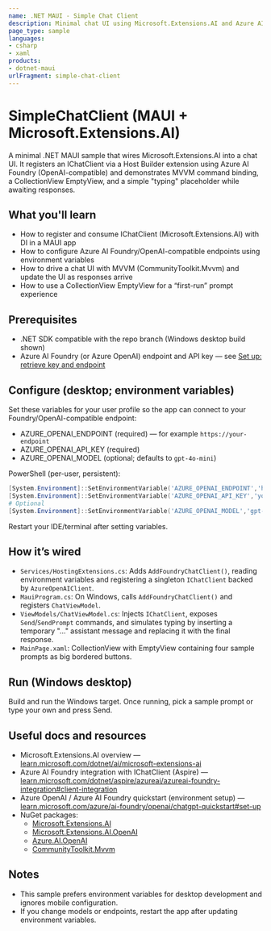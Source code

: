 ```yaml
---
name: .NET MAUI - Simple Chat Client
description: Minimal chat UI using Microsoft.Extensions.AI and Azure AI Foundry (OpenAI-compatible) with .NET MAUI and MVVM.
page_type: sample
languages:
- csharp
- xaml
products:
- dotnet-maui
urlFragment: simple-chat-client
---
```


# SimpleChatClient (MAUI + Microsoft.Extensions.AI)

A minimal .NET MAUI sample that wires Microsoft.Extensions.AI into a chat UI. It registers an IChatClient via a Host Builder extension using Azure AI Foundry (OpenAI-compatible) and demonstrates MVVM command binding, a CollectionView EmptyView, and a simple "typing" placeholder while awaiting responses.

## What you'll learn

- How to register and consume IChatClient (Microsoft.Extensions.AI) with DI in a MAUI app
- How to configure Azure AI Foundry/OpenAI-compatible endpoints using environment variables
- How to drive a chat UI with MVVM (CommunityToolkit.Mvvm) and update the UI as responses arrive
- How to use a CollectionView EmptyView for a “first-run” prompt experience

## Prerequisites

- .NET SDK compatible with the repo branch (Windows desktop build shown)
- Azure AI Foundry (or Azure OpenAI) endpoint and API key — see [Set up: retrieve key and endpoint](https://learn.microsoft.com/azure/ai-foundry/openai/chatgpt-quickstart#set-up)

## Configure (desktop; environment variables)

Set these variables for your user profile so the app can connect to your Foundry/OpenAI-compatible endpoint:

- AZURE_OPENAI_ENDPOINT (required) — for example `https://your-endpoint`
- AZURE_OPENAI_API_KEY (required)
- AZURE_OPENAI_MODEL (optional; defaults to `gpt-4o-mini`)

PowerShell (per-user, persistent):

```powershell
[System.Environment]::SetEnvironmentVariable('AZURE_OPENAI_ENDPOINT','https://your-endpoint','User')
[System.Environment]::SetEnvironmentVariable('AZURE_OPENAI_API_KEY','your-api-key','User')
# Optional
[System.Environment]::SetEnvironmentVariable('AZURE_OPENAI_MODEL','gpt-4o-mini','User')
```

Restart your IDE/terminal after setting variables.

## How it’s wired

- `Services/HostingExtensions.cs`: Adds `AddFoundryChatClient()`, reading environment variables and registering a singleton `IChatClient` backed by `AzureOpenAIClient`.
- `MauiProgram.cs`: On Windows, calls `AddFoundryChatClient()` and registers `ChatViewModel`.
- `ViewModels/ChatViewModel.cs`: Injects `IChatClient`, exposes `Send`/`SendPrompt` commands, and simulates typing by inserting a temporary "..." assistant message and replacing it with the final response.
- `MainPage.xaml`: CollectionView with EmptyView containing four sample prompts as big bordered buttons.

## Run (Windows desktop)

Build and run the Windows target. Once running, pick a sample prompt or type your own and press Send.

## Useful docs and resources

- Microsoft.Extensions.AI overview — [learn.microsoft.com/dotnet/ai/microsoft-extensions-ai](https://learn.microsoft.com/dotnet/ai/microsoft-extensions-ai)
- Azure AI Foundry integration with IChatClient (Aspire) — [learn.microsoft.com/dotnet/aspire/azureai/azureai-foundry-integration#client-integration](https://learn.microsoft.com/dotnet/aspire/azureai/azureai-foundry-integration#client-integration)
- Azure OpenAI / Azure AI Foundry quickstart (environment setup) — [learn.microsoft.com/azure/ai-foundry/openai/chatgpt-quickstart#set-up](https://learn.microsoft.com/azure/ai-foundry/openai/chatgpt-quickstart#set-up)
- NuGet packages:
  - [Microsoft.Extensions.AI](https://www.nuget.org/packages/Microsoft.Extensions.AI)
  - [Microsoft.Extensions.AI.OpenAI](https://www.nuget.org/packages/Microsoft.Extensions.AI.OpenAI)
  - [Azure.AI.OpenAI](https://www.nuget.org/packages/Azure.AI.OpenAI)
  - [CommunityToolkit.Mvvm](https://learn.microsoft.com/dotnet/communitytoolkit/mvvm/)

## Notes

- This sample prefers environment variables for desktop development and ignores mobile configuration.
- If you change models or endpoints, restart the app after updating environment variables.
